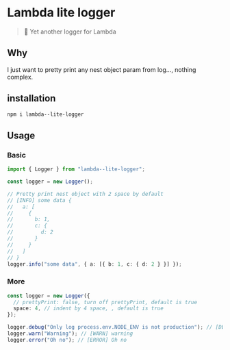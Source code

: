 # Lambda lite logger

> 📝 Yet another logger for Lambda

## Why

I just want to pretty print any nest object param from log..., nothing complex.

## installation

```sh
npm i lambda--lite-logger
```

## Usage

### Basic

```ts
import { Logger } from "lambda--lite-logger";

const logger = new Logger();

// Pretty print nest object with 2 space by default
// [INFO] some data {
//   a: [
//     {
//       b: 1,
//       c: {
//         d: 2
//       }
//     }
//   ]
// }
logger.info("some data", { a: [{ b: 1, c: { d: 2 } }] });
```

### More

```ts
const logger = new Logger({
  // prettyPrint: false, turn off prettyPrint, default is true
  space: 4, // indent by 4 space, , default is true
});

logger.debug("Only log process.env.NODE_ENV is not production"); // [DEBUG] ...
logger.warn("Warning"); // [WARN] warning
logger.error("Oh no"); // [ERROR] Oh no
```
